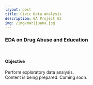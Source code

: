 ```yaml
---
layout: post
title: Civic Data Analysis
description: GA Project 02
img: /img/marijuana.jpg
---
```


<h3>EDA on Drug Abuse and Education</h3>
<br/>

<h4>Objective</h4>
Perform exploratory data analysis.

<div class="img_row">
	<img class="col three" src="{{ site.baseurl }}/img/loading.jpg" alt="" title="example image"/>
</div>
<div class="col three caption">
	Content is being prepared. Coming soon.
</div>